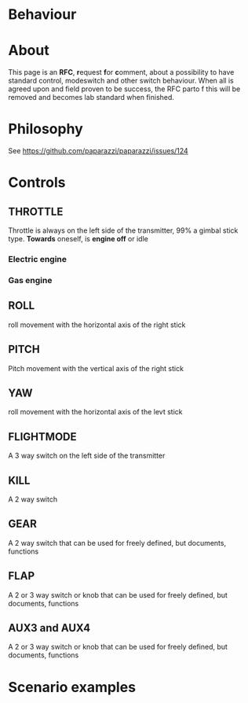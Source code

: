 # Behaviour

# About

This page is an **RFC**, **r**equest **f**or **c**omment, about a possibility to have standard control, modeswitch and other switch behaviour.
When all is agreed upon and field proven to be success, the RFC parto f this will be removed and becomes lab standard when finished. 

# Philosophy

See https://github.com/paparazzi/paparazzi/issues/124

# Controls

## THROTTLE

Throttle is always on the left side of the transmitter, 99% a gimbal stick type. **Towards** oneself, is **engine off** or idle

### Electric engine
### Gas engine

## ROLL

roll movement with the horizontal axis of the right stick

## PITCH

Pitch movement with the vertical axis of the right stick

## YAW

roll movement with the horizontal axis of the levt stick

## FLIGHTMODE

A 3 way switch on the left side of the transmitter

## KILL

A 2 way switch

## GEAR

A 2 way switch that can be used for freely defined, but documents, functions

## FLAP

A 2 or 3 way switch or knob that can be used for freely defined, but documents, functions

## AUX3 and AUX4

A 2 or 3 way switch or knob that can be used for freely defined, but documents, functions

# Scenario examples

